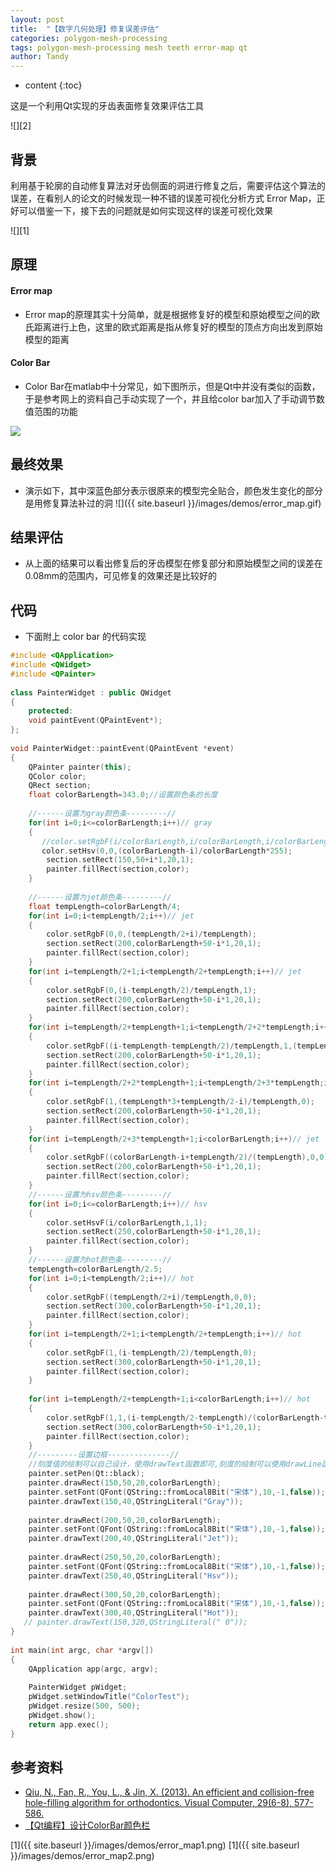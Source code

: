 ```yaml
---
layout: post
title:  "【数字几何处理】修复误差评估"
categories: polygon-mesh-processing
tags: polygon-mesh-processing mesh teeth error-map qt
author: Tandy
---
```


* content
{:toc}

这是一个利用Qt实现的牙齿表面修复效果评估工具

![][2]





## 背景
利用基于轮廓的自动修复算法对牙齿侧面的洞进行修复之后，需要评估这个算法的误差，在看别人的论文的时候发现一种不错的误差可视化分析方式 Error Map，正好可以借鉴一下，接下去的问题就是如何实现这样的误差可视化效果

![][1]

## 原理

#### Error map

- Error map的原理其实十分简单，就是根据修复好的模型和原始模型之间的欧氏距离进行上色，这里的欧式距离是指从修复好的模型的顶点方向出发到原始模型的距离

#### Color Bar
- Color Bar在matlab中十分常见，如下图所示，但是Qt中并没有类似的函数，于是参考网上的资料自己手动实现了一个，并且给color bar加入了手动调节数值范围的功能

![](http://image.lxway.com/upload/8/ff/8fffac86d2f4c4145b59bb5d6ccbdd6c_thumb.png)

## 最终效果

- 演示如下，其中深蓝色部分表示很原来的模型完全贴合，颜色发生变化的部分是用修复算法补过的洞
![]({{ site.baseurl }}/images/demos/error_map.gif)

## 结果评估

- 从上面的结果可以看出修复后的牙齿模型在修复部分和原始模型之间的误差在0.08mm的范围内，可见修复的效果还是比较好的

## 代码
- 下面附上 color bar 的代码实现
```c++
#include <QApplication>  
#include <QWidget>  
#include <QPainter>  
  
class PainterWidget : public QWidget  
{  
    protected:  
    void paintEvent(QPaintEvent*);  
};  
  
void PainterWidget::paintEvent(QPaintEvent *event)  
{  
    QPainter painter(this);  
    QColor color;  
    QRect section;  
    float colorBarLength=343.0;//设置颜色条的长度  
  
    //------设置为gray颜色条---------//  
    for(int i=0;i<=colorBarLength;i++)// gray  
    {          
       //color.setRgbF(i/colorBarLength,i/colorBarLength,i/colorBarLength);//也可以使用这种方法  
       color.setHsv(0,0,(colorBarLength-i)/colorBarLength*255);  
        section.setRect(150,50+i*1,20,1);  
        painter.fillRect(section,color);  
    }  
  
    //------设置为jet颜色条---------//  
    float tempLength=colorBarLength/4;  
    for(int i=0;i<tempLength/2;i++)// jet  
    {  
        color.setRgbF(0,0,(tempLength/2+i)/tempLength);  
        section.setRect(200,colorBarLength+50-i*1,20,1);  
        painter.fillRect(section,color);  
    }  
    for(int i=tempLength/2+1;i<tempLength/2+tempLength;i++)// jet  
    {  
        color.setRgbF(0,(i-tempLength/2)/tempLength,1);  
        section.setRect(200,colorBarLength+50-i*1,20,1);  
        painter.fillRect(section,color);  
    }  
    for(int i=tempLength/2+tempLength+1;i<tempLength/2+2*tempLength;i++)// jet  
    {  
        color.setRgbF((i-tempLength-tempLength/2)/tempLength,1,(tempLength*2+tempLength/2-i)/tempLength);  
        section.setRect(200,colorBarLength+50-i*1,20,1);  
        painter.fillRect(section,color);  
    }  
    for(int i=tempLength/2+2*tempLength+1;i<tempLength/2+3*tempLength;i++)// jet  
    {  
        color.setRgbF(1,(tempLength*3+tempLength/2-i)/tempLength,0);  
        section.setRect(200,colorBarLength+50-i*1,20,1);  
        painter.fillRect(section,color);  
    }  
    for(int i=tempLength/2+3*tempLength+1;i<colorBarLength;i++)// jet  
    {  
        color.setRgbF((colorBarLength-i+tempLength/2)/(tempLength),0,0);  
        section.setRect(200,colorBarLength+50-i*1,20,1);  
        painter.fillRect(section,color);  
    }  
    //------设置为hsv颜色条---------//  
    for(int i=0;i<=colorBarLength;i++)// hsv  
    {  
        color.setHsvF(i/colorBarLength,1,1);  
        section.setRect(250,colorBarLength+50-i*1,20,1);  
        painter.fillRect(section,color);  
    }  
    //------设置为hot颜色条---------//  
    tempLength=colorBarLength/2.5;  
    for(int i=0;i<tempLength/2;i++)// hot  
    {  
        color.setRgbF((tempLength/2+i)/tempLength,0,0);  
        section.setRect(300,colorBarLength+50-i*1,20,1);  
        painter.fillRect(section,color);  
    }  
    for(int i=tempLength/2+1;i<tempLength/2+tempLength;i++)// hot  
    {  
        color.setRgbF(1,(i-tempLength/2)/tempLength,0);  
        section.setRect(300,colorBarLength+50-i*1,20,1);  
        painter.fillRect(section,color);  
    }  
  
    for(int i=tempLength/2+tempLength+1;i<colorBarLength;i++)// hot  
    {  
        color.setRgbF(1,1,(i-tempLength/2-tempLength)/(colorBarLength-tempLength/2-tempLength+20));  
        section.setRect(300,colorBarLength+50-i*1,20,1);  
        painter.fillRect(section,color);  
    }  
    //---------设置边框--------------//  
    //刻度值的绘制可以自己设计，使用drawText函数即可,刻度的绘制可以使用drawLine函数  
    painter.setPen(Qt::black);  
    painter.drawRect(150,50,20,colorBarLength);  
    painter.setFont(QFont(QString::fromLocal8Bit("宋体"),10,-1,false));  
    painter.drawText(150,40,QStringLiteral("Gray"));  
  
    painter.drawRect(200,50,20,colorBarLength);  
    painter.setFont(QFont(QString::fromLocal8Bit("宋体"),10,-1,false));  
    painter.drawText(200,40,QStringLiteral("Jet"));  
  
    painter.drawRect(250,50,20,colorBarLength);  
    painter.setFont(QFont(QString::fromLocal8Bit("宋体"),10,-1,false));  
    painter.drawText(250,40,QStringLiteral("Hsv"));  
  
    painter.drawRect(300,50,20,colorBarLength);  
    painter.setFont(QFont(QString::fromLocal8Bit("宋体"),10,-1,false));  
    painter.drawText(300,40,QStringLiteral("Hot"));  
   // painter.drawText(150,320,QStringLiteral(" 0"));  
}  
  
int main(int argc, char *argv[])  
{  
    QApplication app(argc, argv);  
  
    PainterWidget pWidget;  
    pWidget.setWindowTitle("ColorTest");  
    pWidget.resize(500, 500);  
    pWidget.show();  
    return app.exec();  
}  
```

## 参考资料

- [Qiu, N., Fan, R., You, L., & Jin, X. (2013). An efficient and collision-free hole-filling algorithm for orthodontics. Visual Computer, 29(6-8), 577-586.](http://download.springer.com/static/pdf/790/art%253A10.1007%252Fs00371-013-0820-6.pdf?originUrl=https%3A%2F%2Flink.springer.com%2Farticle%2F10.1007%2Fs00371-013-0820-6&token2=exp=1498532516~acl=%2Fstatic%2Fpdf%2F790%2Fart%25253A10.1007%25252Fs00371-013-0820-6.pdf%3ForiginUrl%3Dhttps%253A%252F%252Flink.springer.com%252Farticle%252F10.1007%252Fs00371-013-0820-6*~hmac=f1f3f210abd6240773efc76358ada582b557f682731500c0c2ff1856a262b081)
- [【Qt编程】设计ColorBar颜色栏](http://blog.csdn.net/tengweitw/article/details/44957601)


[1]({{ site.baseurl }}/images/demos/error_map1.png)
[1]({{ site.baseurl }}/images/demos/error_map2.png)